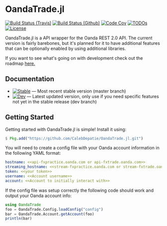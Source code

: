 # OandaTrade.jl

[![Build Status (Travis)][travis-ci-badge]][travis-ci]
[![Build Status (Github)][git-ci-badge]][git-ci]
[![Code Cov][code-cov-badge]][code-cov]
[![TODOs][todos-badge]][todos]
[![License][license-badge]][license]

OandaTrade.jl is a API wrapper for the Oanda REST 2.0 API. The current version is fairly barebones, but it's planned for it to have additional features that can be optionally enabled by using additional libraries.

If you want to see what's going on with development check out the roadmap [here.](https://github.com/CalebDepatie/OandaTrade.jl/projects/2)

## Documentation
 - [![Stable][docs-stable-badge]][docs-stable] &mdash; Most recent stable version (master branch)
 - [![Dev][docs-dev-badge]][docs-dev] &mdash; Latest updated version, only use if you need specific features not yet in the stable release (dev branch)

## Getting Started
Getting started with OandaTrade.jl is simple! Install it using:
```Julia
$ Pkg.add("https://github.com/CalebDepatie/OandaTrade.jl.git")
```
You will need to create a config file with your Oanda account information in the following YAML format:
```YAML
hostname: <<api-fxpractice.oanda.com or api-fxtrade.oanda.com>>
streaming_hostname: <<stream-fxpractice.oanda.com or stream-fxtrade.oanda.com>>
token: <<your token>>
username: <<Account username>>
account: <<Account to initially interact with>>
```
If the config file was setup correctly the following code should work and output your Oanda account info:
```Julia
using OandaTrade
foo = OandaTrade.Config.loadConfig("config")
bar = OandaTrade.Account.getAccount(foo)
println(bar)
```

[travis-ci]: https://travis-ci.org/CalebDepatie/Julianda
[travis-ci-badge]: https://travis-ci.org/CalebDepatie/Julianda.svg?branch=master

[git-ci]: https://github.com/CalebDepatie/OandaTrade.jl/actions?query=workflow%3Aci
[git-ci-badge]: https://github.com/CalebDepatie/OandaTrade.jl/workflows/ci/badge.svg

[code-cov]: https://codecov.io/gh/CalebDepatie/OandaTrade.jl
[code-cov-badge]: https://codecov.io/gh/CalebDepatie/OandaTrade.jl/branch/master/graph/badge.svg

[docs-stable]: https://calebdepatie.github.io/OandaTrade.jl/stable
[docs-stable-badge]: https://img.shields.io/badge/docs-stable-blue.svg

[docs-dev]: https://calebdepatie.github.io/OandaTrade.jl/dev
[docs-dev-badge]: https://img.shields.io/badge/docs-dev-blue.svg

[todos]: https://www.tickgit.com/browse?repo=github.com/CalebDepatie/OandaTrade.jl
[todos-badge]: https://badgen.net/https/api.tickgit.com/badgen/github.com/CalebDepatie/OandaTrade.jl

[license]: https://github.com/CalebDepatie/OandaTrade.jl/blob/master/LICENSE
[license-badge]:https://img.shields.io/github/license/CalebDepatie/OandaTrade.jl
